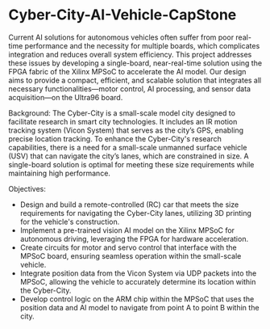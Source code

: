 # Cyber-City-AI-Vehicle-CapStone

Current AI solutions for autonomous vehicles often suffer from poor real-time
performance and the necessity for multiple boards, which complicates integration and
reduces overall system efficiency. This project addresses these issues by developing a
single-board, near-real-time solution using the FPGA fabric of the Xilinx MPSoC to
accelerate the AI model. Our design aims to provide a compact, efficient, and scalable
solution that integrates all necessary functionalities—motor control, AI processing, and
sensor data acquisition—on the Ultra96 board.

Background:
The Cyber-City is a small-scale model city designed to facilitate research in smart city
technologies. It includes an IR motion tracking system (Vicon System) that serves as
the city’s GPS, enabling precise location tracking. To enhance the Cyber-City's research
capabilities, there is a need for a small-scale unmanned surface vehicle (USV) that can navigate the city’s lanes, which are constrained in size. A single-board solution is
optimal for meeting these size requirements while maintaining high performance.

Objectives:
- Design and build a remote-controlled (RC) car that meets the size requirements for
  navigating the Cyber-City lanes, utilizing 3D printing for the vehicle's construction.
- Implement a pre-trained vision AI model on the Xilinx MPSoC for autonomous driving,
  leveraging the FPGA for hardware acceleration.
- Create circuits for motor and servo control that interface with the MPSoC board,
  ensuring seamless operation within the small-scale vehicle.
- Integrate position data from the Vicon System via UDP packets into the MPSoC,
  allowing the vehicle to accurately determine its location within the Cyber-City.
- Develop control logic on the ARM chip within the MPSoC that uses the position data and
  AI model to navigate from point A to point B within the city.
